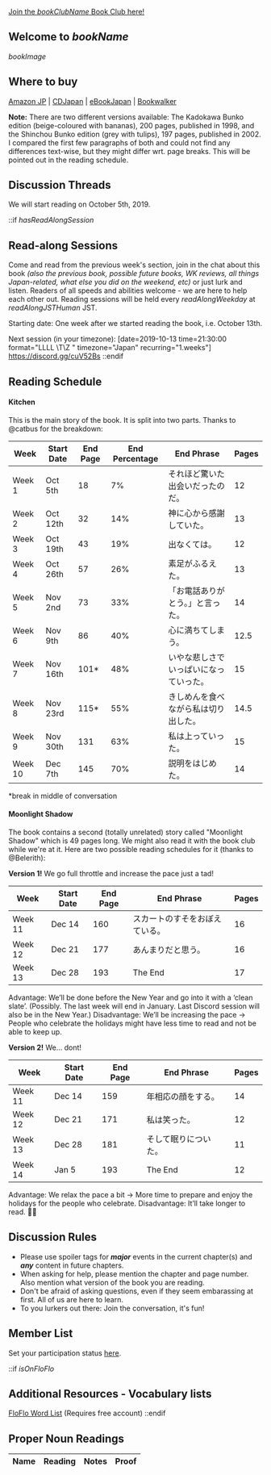 [Join the $bookClubName$ Book Club here!]($bookClubURL$) 

## Welcome to $bookName$
$bookImage$
 ## Where to buy 
[Amazon JP](https://www.amazon.co.jp/dp/4041800080/) | [CDJapan](http://www.cdjapan.co.jp/product/NEODAI-33121) | [eBookJapan](https://ebookjapan.yahoo.co.jp/books/196398/A000196230/) | [Bookwalker](https://bookwalker.jp/de1d095c90-dbbc-4134-9389-dbdac023ae10/)

**Note:** There are two different versions available: The Kadokawa Bunko edition (beige-coloured with bananas), 200 pages, published in 1998, and the Shinchou Bunko edition (grey with tulips), 197 pages, published in 2002.
I compared the first few paragraphs of both and could not find any differences text-wise, but they might differ wrt. page breaks. This will be pointed out in the reading schedule.

## Discussion Threads 
We will start reading on October 5th, 2019.

::if $hasReadAlongSession$
## Read-along Sessions

Come and read from the previous week's section, join in the chat about this book _(also the previous book, possible future books, WK reviews, all things Japan-related, what else you did on the weekend, etc)_ or just lurk and listen.  Readers of all speeds and abilities welcome - we are here to help each other out. Reading sessions will be held every $readAlongWeekday$ at $readAlongJSTHuman$ JST. 

Starting date: One week after we started reading the book, i.e. October 13th.

Next session (in your timezone): [date=2019-10-13 time=21:30:00 format="LLLL \T\Z " timezone="Japan" recurring="1.weeks"] 
https://discord.gg/cuV52Bs 
::endif

 ## Reading Schedule 

#### Kitchen

This is the main story of the book. It is split into two parts. Thanks to @catbus for the breakdown: 

|Week|Start Date|End Page|End Percentage|End Phrase|Pages|
| --- | --- | --- | --- | --- | --- |
|Week 1|Oct 5th|18|7%|それほど驚いた出会いだったのだ。|12|
|Week 2|Oct 12th|32|14%|神に心から感謝していた。|13|
|Week 3|Oct 19th|43|19%|出なくては。|12|
|Week 4|Oct 26th|57|26%|素足がふるえた。|13|
|Week 5|Nov 2nd|73|33%|「お電話ありがとう。」と言った。|14|
|Week 6|Nov 9th|86|40%|心に満ちてしまう。|12.5|
|Week 7|Nov 16th|101*|48%|いやな悲しさでいっぱいになっていった。|15|
|Week 8|Nov 23rd|115*|55%|きしめんを食べながら私は切り出した。|14.5|
|Week 9|Nov 30th|131|63%|私は上っていった。|15|
|Week 10|Dec 7th|145|70%|説明をはじめた。|14|

*break in middle of conversation

#### Moonlight Shadow

The book contains a second (totally unrelated) story called "Moonlight Shadow" which is 49 pages long.
We might also read it with the book club while we're at it.
Here are two possible reading schedules for it (thanks to @Belerith):

**Version 1!** We go full throttle and increase the pace just a tad!

|Week|Start Date|End Page|End Phrase|Pages|
| --- | --- | --- | --- | --- |
|Week 11|Dec 14|160|スカートのすそをおぼえている。|16|
|Week 12|Dec 21|177|あんまりだと思う。|16|
|Week 13|Dec 28|193|The End|17|

Advantage: We’ll be done before the New Year and go into it with a ‘clean slate’. (Possibly. The last week will end in January. Last Discord session will also be in the New Year.)
Disadvantage: We’ll be increasing the pace -> People who celebrate the holidays might have less time to read and not be able to keep up.

**Version 2!** We… dont!

|Week|Start Date|End Page|End Phrase|Pages|
| --- | --- | --- | --- | --- |
|Week 11|Dec 14|159|年相応の顔をする。|14|
|Week 12|Dec 21|171|私は笑った。|12|
|Week 13|Dec 28|181|そして眠りについた。|11|
|Week 14|Jan 5|193|The End|12|

Advantage: We relax the pace a bit -> More time to prepare and enjoy the holidays for the people who celebrate.
Disadvantage: It’ll take longer to read. :man_shrugging:

## Discussion Rules
 * Please use spoiler tags for **_major_** events in the current chapter(s) and **_any_** content in future chapters. 
* When asking for help, please mention the chapter and page number. Also mention what version of the book you are reading. 
* Don't be afraid of asking questions, even if they seem embarassing at first. All of us are here to learn. 
* To you lurkers out there: Join the conversation, it's fun! 

## Member List
 Set your participation status [here](https://community.wanikani.com/t/x/38539/2).

::if $isOnFloFlo$
## Additional Resources - Vocabulary lists
[FloFlo Word List](https://floflo.moe/books/) (Requires free account)
::endif

## Proper Noun Readings
|Name|Reading|Notes|Proof|
|-|-|-|-|
